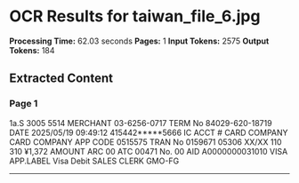 # OCR Results for taiwan_file_6.jpg

**Processing Time:** 62.03 seconds
**Pages:** 1
**Input Tokens:** 2575
**Output Tokens:** 184

## Extracted Content

### Page 1

1a.S 3005 5514  MERCHANT 03-6256-0717  TERM No 84029-620-18719 DATE 2025/05/19 09:49:12 415442*****5666 IC ACCT # CARD COMPANY CARD COMPANY APP CODE 0515575 TRAN No 0159671  05306 XX/XX 110 310  ¥1,372 AMOUNT ARC 00 ATC 00471 No. 00 AID A0000000031010 VISA APP.LABEL Visa Debit  SALES CLERK GMO-FG

---

